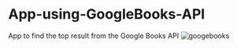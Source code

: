 # App-using-GoogleBooks-API
App to find the top result from the Google Books API
![googebooks](https://user-images.githubusercontent.com/64684788/83948718-f6b49c80-a816-11ea-850e-e2ec54c091fa.png)
